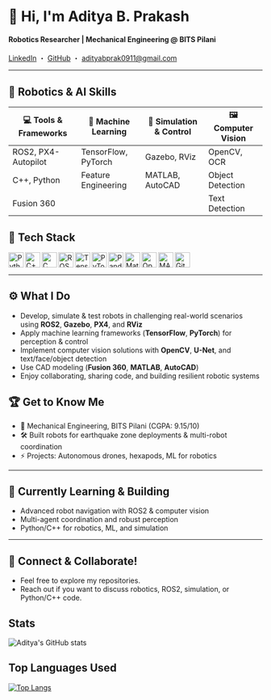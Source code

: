 <!-- README.md for github.com/Adibprak0911 -->

# 👋 Hi, I'm Aditya B. Prakash

#### Robotics Researcher | Mechanical Engineering @ BITS Pilani  
[LinkedIn](https://www.linkedin.com/in/aditya-prakash-3348b1155) ・ [GitHub](https://github.com/Adibprak0911) ・ adityabprak0911@gmail.com

---

## 🚀 Robotics & AI Skills

| 💻 Tools & Frameworks   | 🧠 Machine Learning      | 🤖 Simulation & Control | 🖼️ Computer Vision   |
|------------------------|-------------------------|------------------------|---------------------|
| ROS2, PX4-Autopilot    | TensorFlow, PyTorch     | Gazebo, RViz           | OpenCV, OCR        |
| C++, Python            | Feature Engineering     | MATLAB, AutoCAD        | Object Detection   |
| Fusion 360             |                         |                        | Text Detection     |

## 🧰 Tech Stack

<img align="left" alt="Python" width="30" src="https://cdn.jsdelivr.net/gh/devicons/devicon/icons/python/python-original.svg" />
<img align="left" alt="C++" width="30" src="https://cdn.jsdelivr.net/gh/devicons/devicon/icons/cplusplus/cplusplus-original.svg" />
<img align="left" alt="C" width="30" src="https://cdn.jsdelivr.net/gh/devicons/devicon/icons/c/c-original.svg" />
<img align="left" alt="ROS" width="30" src="https://cdn.jsdelivr.net/gh/devicons/devicon/icons/ros/ros-original.svg" />
<img align="left" alt="TensorFlow" width="30" src="https://cdn.jsdelivr.net/gh/devicons/devicon/icons/tensorflow/tensorflow-original.svg" />
<img align="left" alt="PyTorch" width="30" src="https://cdn.jsdelivr.net/gh/devicons/devicon/icons/pytorch/pytorch-original.svg" />
<img align="left" alt="Pandas" width="30" src="https://cdn.jsdelivr.net/gh/devicons/devicon/icons/pandas/pandas-original.svg" />
<img align="left" alt="Matplotlib" width="30" src="https://cdn.jsdelivr.net/gh/devicons/devicon/icons/matplotlib/matplotlib-original.svg" />
<img align="left" alt="OpenCV" width="30" src="https://cdn.jsdelivr.net/gh/devicons/devicon/icons/opencv/opencv-original.svg" />
<img align="left" alt="MATLAB" width="30" src="https://cdn.jsdelivr.net/gh/devicons/devicon/icons/matlab/matlab-original.svg" />
<img align="left" alt="Git" width="30" src="https://cdn.jsdelivr.net/gh/devicons/devicon/icons/git/git-original.svg" />

<br clear="both"/>

---


## ⚙️ What I Do

- Develop, simulate & test robots in challenging real-world scenarios using **ROS2**, **Gazebo**, **PX4**, and **RViz**
- Apply machine learning frameworks (**TensorFlow**, **PyTorch**) for perception & control
- Implement computer vision solutions with **OpenCV**, **U-Net**, and text/face/object detection
- Use CAD modeling (**Fusion 360**, **MATLAB**, **AutoCAD**)
- Enjoy collaborating, sharing code, and building resilient robotic systems


## 🏆 Get to Know Me

- 🏫 Mechanical Engineering, BITS Pilani (CGPA: 9.15/10)
- 🛠️ Built robots for earthquake zone deployments & multi-robot coordination
- ⚡ Projects: Autonomous drones, hexapods, ML for robotics

---

## 🌱 Currently Learning & Building

- Advanced robot navigation with ROS2 & computer vision
- Multi-agent coordination and robust perception
- Python/C++ for robotics, ML, and simulation

---

## 🤝 Connect & Collaborate!

- Feel free to explore my repositories.
- Reach out if you want to discuss robotics, ROS2, simulation, or Python/C++ code.

## Stats
![Aditya's GitHub stats](https://github-readme-stats.vercel.app/api?username=Adibprak0911&show_icons=true&theme=radical)

## Top Languages Used
[![Top Langs](https://github-readme-stats.vercel.app/api/top-langs/?username=Adibprak0911&layout=donut-vertical)](https://github.com/anuraghazra/github-readme-stats)


